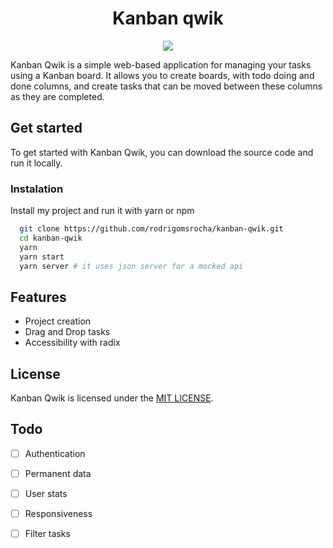 <h1 align="center">Kanban qwik</h1>

<p align="center">
    <img src="https://user-images.githubusercontent.com/62557968/232666075-0f4f9c7f-8a58-48e5-84e0-784f49e3e096.png" />
</p>

Kanban Qwik is a simple web-based application for managing your tasks using a Kanban board. It allows you to create boards, with todo doing and done columns, and create tasks that can be moved between these columns as they are completed.

## Get started

To get started with Kanban Qwik, you can download the source code and run it locally.




### Instalation

Install my project and run it with yarn or npm

```bash
  git clone https://github.com/rodrigomsrocha/kanban-qwik.git
  cd kanban-qwik
  yarn
  yarn start
  yarn server # it uses json server for a mocked api
```
    
## Features

- Project creation
- Drag and Drop tasks
- Accessibility with radix


## License

Kanban Qwik is licensed under the [MIT LICENSE](https://choosealicense.com/licenses/mit/).


## Todo

- [ ] Authentication
- [ ] Permanent data
- [ ] User stats
- [ ] Responsiveness
- [ ] Filter tasks


